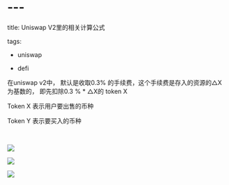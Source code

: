 # ---

title: Uniswap V2里的相关计算公式

tags:

- uniswap

- defi

在uniswap v2中， 默认是收取0.3% 的手续费，这个手续费是存入的资源的△X为基数的， 即先扣除0.3 % *  △X的 token X

Token X 表示用户要出售的币种

Token Y 表示要买入的币种

        

![](http://imglog.yimiwork.com/u%E5%85%AC%E5%BC%8F1.png)

![](http://imglog.yimiwork.com/u%E5%85%AC%E5%BC%8F2.png)

![](http://imglog.yimiwork.com/u%E5%85%AC%E5%BC%8F3.png)
